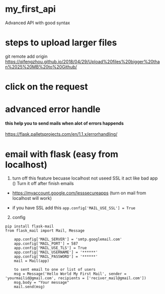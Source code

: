 # my_first_api
Advanced API with good syntax 

# steps to upload larger files
git remote add origin https://qifengzhou.github.io/2018/04/29/Upload%20files%20bigger%20than%2025%20MB%20to%20Github/

#  click on the request


# advanced error handle

#### this help you to send mails when alot of errors happends
https://flask.palletsprojects.com/en/1.1.x/errorhandling/


# email with flask (easy from localhost)

1. turn off this feature becuase localhost not useed SSL it act like bad app () Turn it off after finish emails 
*  https://myaccount.google.com/lesssecureapps  (turn on mail from localhost will work)

*  if you have SSL add this ```app.config['MAIL_USE_SSL'] = True```

2. config

```
pip install flask-mail 
from flask_mail import Mail, Message

    app.config['MAIL_SERVER'] = 'smtp.googlemail.com'
    app.config['MAIL_PORT'] = 587
    app.config['MAIL_USE_TLS'] = True
    app.config['MAIL_USERNAME'] = '******'
    app.config['MAIL_PASSWORD'] = '******'
    mail = Mail(app)
    
    to sent email to one or list of users
    msg = Message('Hello World My First Mail', sender = 'yourmailid@gmail.com', recipients = ['reciver_mail@gmail.com'])
    msg.body = "Your message"
    mail.send(msg)

```
